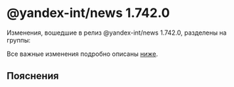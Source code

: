 # @yandex-int/news 1.742.0

<!-- ЧЕЛОВЕЧЕСКОЕ ВСТУПЛЕНИЕ -->

Изменения, вошедшие в релиз @yandex-int/news 1.742.0, разделены на группы:

Все важные изменения подробно описаны [ниже](#Пояснения).

## Пояснения

